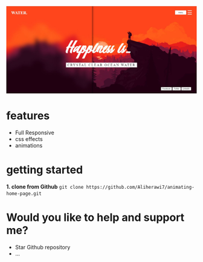 ![page preview](image/preview.JPG)
# features
* Full Responsive
* css effects
* animations

# getting started

**1. clone from Github**
 `git clone https://github.com/Aliherawi7/animating-home-page.git`


# Would you like to help and support me?
* Star Github repository
* ...
